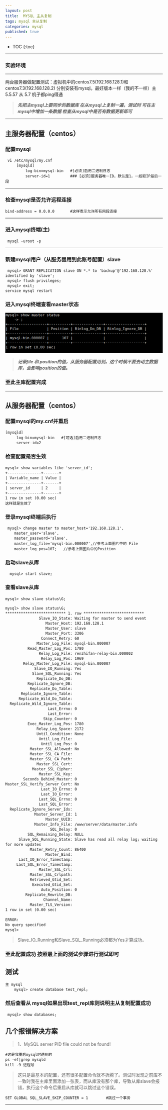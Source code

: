 ```yaml
---
layout: post
title:  MYSQL 主从复制
tags: mysql 主从复制
categories: mysql
published: true
---
```


* TOC 
{:toc}

---

### 实验环境

---
两台服务器做配置测试：虚拟机中的centos7.5(192.168.128.1)和centos7.3(192.168.128.2)
分别安装有mysql。最好版本一样（我的不一样）主 5.5.57   从  5.7
机子都ping得通

>***先把主mysql上要同步的数据库 在从mysql上复制一遍，测试时 可在主mysql中增加一条数据  检查从mysql中是否有数据更新即可***

---
## 主服务器配置（centos）
### 配置mysql
```shell
 vi /etc/mysql/my.cnf
     [mysqld]
         log-bin=mysql-bin   #[必须]启用二进制日志
         server-id=1         ### [必须]服务器唯一ID，默认是1，一般取IP最后一段
```
---
### 检查mysql是否允许远程连接
```
bind-address = 0.0.0.0       #这样表示允许所有网段连接
```
---
### 进入mysql终端(主)
```shell
 mysql -uroot -p
```
---
### 新建mysql用户（从服务器用到此账号配置）slave
```shell
 mysql> GRANT REPLICATION slave ON *.* to 'backup'@'192.168.128.%' identified by 'slave';
 mysql> flush privileges;
 mysql> exit;
service mysql restart
```
### 进入mysql终端查看master状态
![mysql](/static/img/mysql.png)

>***记录file 和 position的值，从服务器配置用到。这个时候不要去动主数据库，会影响position的值。***
### 至此主库配置完成
---
## 从服务器配置（centos）
### 配置mysql的my.cnf并重启
```shell
[mysqld]
     log-bin=mysql-bin   #[可选]启用二进制日志
     server-id=2    
```
### 检查配置是否生效

```shell
mysql> show variables like 'server_id';
+---------------+-------+
| Variable_name | Value |
+---------------+-------+
| server_id     | 2     |
+---------------+-------+
1 row in set (0.00 sec)
这样就是生效了
```

### 登录mysql终端后执行
```shell
 mysql> change master to master_host='192.168.128.1',
    master_user='slave',
    master_password='slave',
    master_log_file='mysql-bin.000007',//参考上面图片中的 File
    master_log_pos=107;   //参考上面图片中的Position
```
### 启动slave从库
```shell
  mysql> start slave;
```
### 查看slave从库
```shell
mysql> show slave status\G;
```

```shell
mysql> show slave status\G;
*************************** 1. row ***************************
               Slave_IO_State: Waiting for master to send event
                  Master_Host: 192.168.128.1
                  Master_User: slave
                  Master_Port: 3306
                Connect_Retry: 60
              Master_Log_File: mysql-bin.000007
          Read_Master_Log_Pos: 1780
               Relay_Log_File: renzhifan-relay-bin.000002
                Relay_Log_Pos: 1969
        Relay_Master_Log_File: mysql-bin.000007
             Slave_IO_Running: Yes
            Slave_SQL_Running: Yes
              Replicate_Do_DB: 
          Replicate_Ignore_DB: 
           Replicate_Do_Table: 
       Replicate_Ignore_Table: 
      Replicate_Wild_Do_Table: 
  Replicate_Wild_Ignore_Table: 
                   Last_Errno: 0
                   Last_Error: 
                 Skip_Counter: 0
          Exec_Master_Log_Pos: 1780
              Relay_Log_Space: 2172
              Until_Condition: None
               Until_Log_File: 
                Until_Log_Pos: 0
           Master_SSL_Allowed: No
           Master_SSL_CA_File: 
           Master_SSL_CA_Path: 
              Master_SSL_Cert: 
            Master_SSL_Cipher: 
               Master_SSL_Key: 
        Seconds_Behind_Master: 0
Master_SSL_Verify_Server_Cert: No
                Last_IO_Errno: 0
                Last_IO_Error: 
               Last_SQL_Errno: 0
               Last_SQL_Error: 
  Replicate_Ignore_Server_Ids: 
             Master_Server_Id: 1
                  Master_UUID: 
             Master_Info_File: /www/server/data/master.info
                    SQL_Delay: 0
          SQL_Remaining_Delay: NULL
      Slave_SQL_Running_State: Slave has read all relay log; waiting for more updates
           Master_Retry_Count: 86400
                  Master_Bind: 
      Last_IO_Error_Timestamp: 
     Last_SQL_Error_Timestamp: 
               Master_SSL_Crl: 
           Master_SSL_Crlpath: 
           Retrieved_Gtid_Set: 
            Executed_Gtid_Set: 
                Auto_Position: 0
         Replicate_Rewrite_DB: 
                 Channel_Name: 
           Master_TLS_Version: 
1 row in set (0.00 sec)

ERROR: 
No query specified
mysql>

```

> Slave_IO_Running和Slave_SQL_Running必须都为Yes才算成功。

### 至此配置成功  按照最上面的测试步骤进行测试即可

## 测试
```shell
主 mysql
    mysql> create database test_repl;
```
### 然后查看从 mysql如果出现test_repl库则说明主从复制配置成功
```shell
 mysql> show databases;
```
## 几个报错解决方案 

> 1、MySQL server PID file could not be found!

```shell
#这是我重启mysql时遇到的
ps -ef|grep mysqld 
kill -9 进程号 
```

> 这只是最基本的配置，还有很多配置命令就不折腾了。测试时发现之前库不一致时我在主库里面添加一张表，而从库没有那个库，导致从库slave会报错，执行这个命令后重启从库就可以跳过这个错误。

```shell
SET GLOBAL SQL_SLAVE_SKIP_COUNTER = 1        #跳过一个事务
```


---